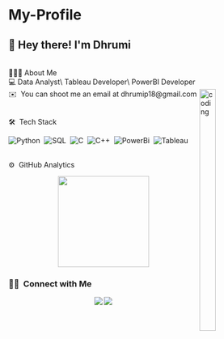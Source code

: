 # My-Profile
<h2>👋 Hey there! I'm Dhrumi</h2>
<br> 👩🏻‍💻&nbsp;About Me 
<br> 💻 Data Analyst\ Tableau Developer\ PowerBI Developer
<br> ✉️ &nbsp;You can shoot me an email at dhrumip18@gmail.com 

<img alt="coding" src="./assets/coding.gif" align="right" style="height: 35%;width: 25%"/>

<br> 🛠 &nbsp;Tech Stack

![Python](https://img.shields.io/badge/-Python-05122A?style=flat&logo=python)&nbsp;
![SQL](https://img.shields.io/badge/-SQL-05122A?style=flat&logo=sql)&nbsp;
![C](https://img.shields.io/badge/-C-05122A?style=flat&logo=C&logoColor=A8B9CC)&nbsp;
![C++](https://img.shields.io/badge/-C++-05122A?style=flat&logo=C%2B%2B&logoColor=00599C)&nbsp;
![PowerBi](https://img.shields.io/badge/-PowerBi-05122A?style=flat&logo=powerbi)&nbsp;
![Tableau](https://img.shields.io/badge/-Tableau-05122A?style=flat&logo=tableau)&nbsp;


<br>⚙️ &nbsp;GitHub Analytics

<p align="center">
<a href="https://github.com/dhrumi21">
  <img height="180em" src="https://github-readme-stats-eight-theta.vercel.app/api?username=apurvs21&show_icons=true&theme=algolia&include_all_commits=true&count_private=true"/>

</a>
</p>

### 🤝🏻 &nbsp;Connect with Me

<p align="center">
<a href="https:www.linkedin.com/in/dhrumip"><img src="https://img.shields.io/badge/-Dhrumi%20Patel-blue?style=flat&logo=Linkedin&logoColor=white"/></a>
<a href="mailto:dhrumip18@gmail.com"><img src="https://img.shields.io/badge/-Dhrumi%20Patel-red?style=flat&logo=Gmail&logoColor=white"/></a>
</p>

